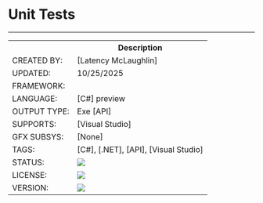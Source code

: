 ﻿# Unit Tests


---


<table>
<tr>
<th></th>
<th>Description</th>
</tr>
<tr>
<td>CREATED BY:</td>
<td>[Latency McLaughlin]</td>
</tr>
<tr>
<td>UPDATED:</td>
<td>10/25/2025</td>
</tr>
<tr>
<td>FRAMEWORK:</td>
<td></td>
</tr>
<tr>
<td>LANGUAGE:</td>
<td>[C#] preview</td>
</tr>
<tr>
<td>OUTPUT TYPE:</td>
<td>Exe [API]</td>
</tr>
<tr>
<td>SUPPORTS:</td>
<td>[Visual Studio]</td>
</tr>
<tr>
<td>GFX SUBSYS:</td>
<td>[None]</td>
</tr>
<tr>
<td>TAGS:</td>
<td>[C#], [.NET], [API], [Visual Studio]</td>
</tr>
<tr>
<td>STATUS:</td>
<td><a href="https://github.com/Latency/AsyncTask/actions/workflows/dotnet.yml"><img src="https://github.com/Latency/AsyncTask/actions/workflows/dotnet.yml/badge.svg"></a></td>
</tr>
<tr>
<td>LICENSE:</td>
<td><a href="https://github.com/Latency/AsyncTask/blob/master/MIT-LICENSE.txt"><img src="https://img.shields.io/github/license/Latency/AsyncTask?style=plastic&logo=GitHub&logoColor=black&label=License&color=yellowgreen"></a></td>
</tr>
<tr>
<td>VERSION:</td>
<td><a href="https://github.com/Latency/AsyncTask/releases"><img src="https://img.shields.io/github/v/release/Latency/AsyncTask?include_prereleases&style=plastic&logo=GitHub&logoColor=black&label=Version&color=blue"></a></td>
</tr>
<!-- VERSION: 1.0.0 -->
</table>


